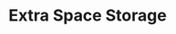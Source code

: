 ---
title: "Extra Space Storage"
url: /panorama-city/extra-space-storage-cedros-avenue/
shop: storage rental
---